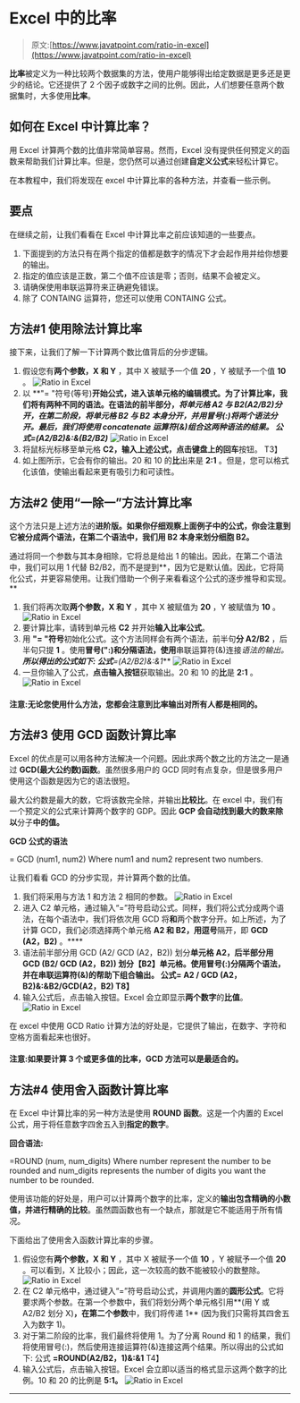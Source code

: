 # Excel 中的比率

> 原文:[https://www.javatpoint.com/ratio-in-excel](https://www.javatpoint.com/ratio-in-excel)

**比率**被定义为一种比较两个数据集的方法，使用户能够得出给定数据是更多还是更少的结论。它还提供了 2 个因子或数字之间的比例。因此，人们想要任意两个数据集时，大多使用**比率**。

## 如何在 Excel 中计算比率？

用 Excel 计算两个数的比值非常简单容易。然而，Excel 没有提供任何预定义的函数来帮助我们计算比率。但是，您仍然可以通过创建**自定义公式**来轻松计算它。

在本教程中，我们将发现在 excel 中计算比率的各种方法，并查看一些示例。

## 要点

在继续之前，让我们看看在 Excel 中计算比率之前应该知道的一些要点。

1.  下面提到的方法只有在两个指定的值都是数字的情况下才会起作用并给你想要的输出。
2.  指定的值应该是正数，第二个值不应该是零；否则，结果不会被定义。
3.  请确保使用串联运算符来正确避免错误。
4.  除了 CONTAING 运算符，您还可以使用 CONTAING 公式。

## 方法#1 使用除法计算比率

接下来，让我们了解一下计算两个数比值背后的分步逻辑。

1.  假设您有**两个参数，X 和 Y** ，其中 X 被赋予一个值 **20** ，Y 被赋予一个值 **10** 。
    ![Ratio in Excel](img/dde52dc3717a3cdfd86ade8234d75486.png)
2.  以 **"= "符号(等号)**开始公式，进入该单元格的编辑模式。为了计算比率，我们将有两种不同的语法。在语法的前半部分，**将单元格 A2 与 B2(A2/B2)**分开，在第二阶段，**将单元格 B2 与 B2 本身**分开，并用冒号(:)将两个语法分开。最后，我们将使用 concatenate 运算符(&)组合这两种语法的结果。
    公式***=(A2/B2)&:&(B2/B2)***
    ![Ratio in Excel](img/9b3fb674b99223c098da0aeb33c5e4ac.png)
3.  将鼠标光标移至单元格 **C2，输入上述公式，点击键盘上的回车**按钮。
    T3】
4.  如上图所示，它会有你的输出。20 和 10 的**比**出来是 **2:1** 。但是，您可以格式化该值，使输出看起来更有吸引力和可读性。

## 方法#2 使用“一除一”方法计算比率

这个方法只是上述方法的**进阶版。如果你仔细观察上面例子中的公式，你会注意到它被分成两个语法，在第二个语法中，我们用 B2 本身来划分细胞 B2。**

通过将同一个参数与其本身相除，它将总是给出 1 的输出。因此，在第二个语法中，我们可以用 1 代替 B2/B2，而不是提到**，因为它是默认值。因此，它将简化公式，并更容易使用。让我们借助一个例子来看看这个公式的逐步推导和实现。**

1.  我们将再次取**两个参数，X 和 Y** ，其中 X 被赋值为 **20** ，Y 被赋值为 **10** 。
    ![Ratio in Excel](img/b641c31e987889d85333fcd6753f7c66.png)
2.  要计算比率，请转到单元格 **C2** 并开始**输入比率公式**。
3.  用 **"= "符号**初始化公式。这个方法同样会有两个语法，前半句**分 A2/B2** ，后半句只提 **1** 。使用**冒号(":)**和**分隔语法，使用**串联运算符(&)连接**语法的输出。**所以得出的公式如下:
    公式***=(A2/B2)&:&1***
    ![Ratio in Excel](img/e7d8e79aa19ee9549e000ead859b3597.png)
4.  一旦你输入了公式，**点击输入按钮**获取输出。20 和 10 的**比**是 **2:1** 。
    ![Ratio in Excel](img/4a14ccdf2e0dbdca8f7d6f312078d55f.png)

#### 注意:无论您使用什么方法，您都会注意到比率输出对所有人都是相同的。

## 方法#3 使用 GCD 函数计算比率

Excel 的优点是可以用各种方法解决一个问题。因此求两个数之比的方法之一是通过 **GCD(最大公约数)函数**。虽然很多用户的 GCD 同时有点复杂，但是很多用户使用这个函数是因为它的语法很短。

最大公约数是最大的数，它将该数完全除，并输出**比较比**。在 excel 中，我们有一个预定义的公式来计算两个数字的 GDP。因此 **GCP 会自动找到最大的数来除以**分子**中的值。**

**GCD 公式的语法**

= GCD (num1, num2)
Where num1 and num2 represent two numbers.

让我们看看 GCD 的分步实现，并计算两个数的比值。

1.  我们将采用与方法 1 和方法 2 相同的参数。
    ![Ratio in Excel](img/8c3786e2bd4418aaeeb9279ae4c4c23f.png)
2.  进入 C2 单元格，通过输入“=”符号启动公式。同样，我们将公式分成两个语法，在每个语法中，我们将依次用 GCD 将**和**两个数字分开。如上所述，为了计算 GCD，我们必须选择两个单元格 **A2 和 B2，用逗号**隔开，即 **GCD (A2，B2)** 。****
3.  语法前半部分用 GCD (A2/ GCD (A2，B2)) 划分**单元格 A2，后半部分用 GCD **(B2/ GCD (A2，B2))** 划分【B2】单元格。使用冒号(:)分隔两个语法，并在串联运算符(&)的帮助下组合输出。
    公式= **A2 / GCD (A2，B2)&:&B2/GCD(A2，B2)**
    T8】**
4.  输入公式后，点击输入按钮。Excel 会立即显示**两个数字**的**比值**。
    ![Ratio in Excel](img/3f2efa280612ca6055edb90e565b7041.png)

在 excel 中使用 GCD Ratio 计算方法的好处是，它提供了输出，在数字、字符和空格方面看起来也很好。

#### 注意:如果要计算 3 个或更多值的比率，GCD 方法可以是最适合的。

## 方法#4 使用舍入函数计算比率

在 Excel 中计算比率的另一种方法是使用 **ROUND 函数**。这是一个内置的 Excel 公式，用于将任意数字四舍五入到**指定的数字**。

**回合语法:**

=ROUND (num, num_digits)
Where number represent the number to be rounded and num_digits represents the number of digits you want the number to be rounded.

使用该功能的好处是，用户可以计算两个数字的比率，定义的**输出包含精确的小数值，并进行精确的比较**。虽然圆函数也有一个缺点，那就是它不能适用于所有情况。

下面给出了使用舍入函数计算比率的步骤。

1.  假设您有**两个参数，X 和 Y** ，其中 X 被赋予一个值 **10** ，Y 被赋予一个值 **20** 。可以看到，X 比较小；因此，这一次较高的数不能被较小的数整除。
    ![Ratio in Excel](img/e60853899883a9d2337119a48167fe7c.png)
2.  在 C2 单元格中，通过键入“=”符号启动公式，并调用内置的**圆形公式**。它将要求两个参数。在第一个参数中，我们将划分两个单元格引用**(用 Y 或 A2/B2 划分 X)**，在第二个参数**中，我们将传递 1** (因为我们只需将其四舍五入为数字 1)。
3.  对于第二阶段的比率，我们最终将使用 1。为了分离 Round 和 1 的结果，我们将使用冒号(:)，然后使用连接运算符(&)连接这两个结果。所以得出的公式如下:
    公式 **=ROUND(A2/B2，1)&:&1**
    T4】
4.  输入公式后，点击输入按钮。Excel 会立即以适当的格式显示这两个数字的比例。10 和 20 的比例是 **5:1。**
    ![Ratio in Excel](img/d19b0c006763d90f981475614fa8160b.png)

* * *